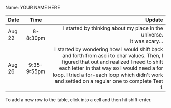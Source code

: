 Name: YOUR NAME HERE

| Date   |    Time     |                                                                                                                                                                                                                                                                                                                                   Update |
|:-------|:-----------:|-----------------------------------------------------------------------------------------------------------------------------------------------------------------------------------------------------------------------------------------------------------------------------------------------------------------------------------------:|
| Aug 22 |  8-8:30pm   |                                                                                                                                                                                                                                                                I started by thinking about my place in the universe.<br/>It was scary... |
| Aug 26 | 9:35-9:55pm | I started by wondering how I would shift back and forth from ascii to char values. Then, I figured that out and realized I need to shift each letter in that way so I would need a for loop. I tried a for-each loop which didn't work and settled on a regular one to complete Test 1                                                   |


To add a new row to the table, click into a cell and then hit shift-enter.